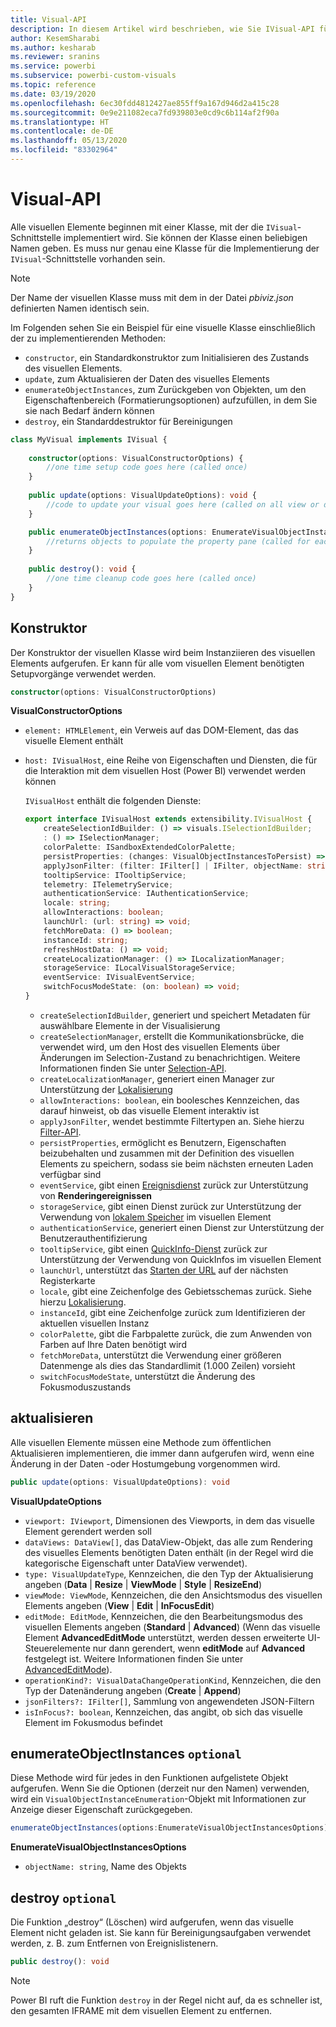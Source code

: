 ```yaml
---
title: Visual-API
description: In diesem Artikel wird beschrieben, wie Sie IVisual-API für Power PI-Visuals verwenden.
author: KesemSharabi
ms.author: kesharab
ms.reviewer: sranins
ms.service: powerbi
ms.subservice: powerbi-custom-visuals
ms.topic: reference
ms.date: 03/19/2020
ms.openlocfilehash: 6ec30fdd4812427ae855ff9a167d946d2a415c28
ms.sourcegitcommit: 0e9e211082eca7fd939803e0cd9c6b114af2f90a
ms.translationtype: HT
ms.contentlocale: de-DE
ms.lasthandoff: 05/13/2020
ms.locfileid: "83302964"
---
```

# <a name="visual-api"></a>Visual-API
Alle visuellen Elemente beginnen mit einer Klasse, mit der die `IVisual`-Schnittstelle implementiert wird. Sie können der Klasse einen beliebigen Namen geben. Es muss nur genau eine Klasse für die Implementierung der `IVisual`-Schnittstelle vorhanden sein.

> [!NOTE]
> Der Name der visuellen Klasse muss mit dem in der Datei *pbiviz.json* definierten Namen identisch sein.

Im Folgenden sehen Sie ein Beispiel für eine visuelle Klasse einschließlich der zu implementierenden Methoden:

* `constructor`, ein Standardkonstruktor zum Initialisieren des Zustands des visuellen Elements.
* `update`, zum Aktualisieren der Daten des visuelles Elements
* `enumerateObjectInstances`, zum Zurückgeben von Objekten, um den Eigenschaftenbereich (Formatierungsoptionen) aufzufüllen, in dem Sie sie nach Bedarf ändern können
* `destroy`, ein Standarddestruktor für Bereinigungen

```typescript
class MyVisual implements IVisual {
    
    constructor(options: VisualConstructorOptions) {
        //one time setup code goes here (called once)
    }
    
    public update(options: VisualUpdateOptions): void {
        //code to update your visual goes here (called on all view or data changes)
    }

    public enumerateObjectInstances(options: EnumerateVisualObjectInstancesOptions): VisualObjectInstanceEnumeration {
        //returns objects to populate the property pane (called for each object defined in capabilities)
    }
    
    public destroy(): void {
        //one time cleanup code goes here (called once)
    }
}
```

## <a name="constructor"></a>Konstruktor

Der Konstruktor der visuellen Klasse wird beim Instanziieren des visuellen Elements aufgerufen. Er kann für alle vom visuellen Element benötigten Setupvorgänge verwendet werden.

```typescript
constructor(options: VisualConstructorOptions)
```

**VisualConstructorOptions**

* `element: HTMLElement`, ein Verweis auf das DOM-Element, das das visuelle Element enthält
* `host: IVisualHost`, eine Reihe von Eigenschaften und Diensten, die für die Interaktion mit dem visuellen Host (Power BI) verwendet werden können

   `IVisualHost` enthält die folgenden Dienste:

   ```typescript
   export interface IVisualHost extends extensibility.IVisualHost {
       createSelectionIdBuilder: () => visuals.ISelectionIdBuilder;
       : () => ISelectionManager;
       colorPalette: ISandboxExtendedColorPalette;
       persistProperties: (changes: VisualObjectInstancesToPersist) => void;
       applyJsonFilter: (filter: IFilter[] | IFilter, objectName: string, propertyName: string, action: FilterAction) => void;
       tooltipService: ITooltipService;
       telemetry: ITelemetryService;
       authenticationService: IAuthenticationService;
       locale: string;
       allowInteractions: boolean;
       launchUrl: (url: string) => void;
       fetchMoreData: () => boolean;
       instanceId: string;
       refreshHostData: () => void;
       createLocalizationManager: () => ILocalizationManager;
       storageService: ILocalVisualStorageService;
       eventService: IVisualEventService;
       switchFocusModeState: (on: boolean) => void;
   }
   ```
   * `createSelectionIdBuilder`, generiert und speichert Metadaten für auswählbare Elemente in der Visualisierung
   * `createSelectionManager`, erstellt die Kommunikationsbrücke, die verwendet wird, um den Host des visuellen Elements über Änderungen im Selection-Zustand zu benachrichtigen. Weitere Informationen finden Sie unter [Selection-API](./selection-api.md).
   * `createLocalizationManager`, generiert einen Manager zur Unterstützung der [Lokalisierung](./localization.md)
   * `allowInteractions: boolean`, ein boolesches Kennzeichen, das darauf hinweist, ob das visuelle Element interaktiv ist
   * `applyJsonFilter`, wendet bestimmte Filtertypen an. Siehe hierzu [Filter-API](./filter-api.md).
   * `persistProperties`, ermöglicht es Benutzern, Eigenschaften beizubehalten und zusammen mit der Definition des visuellen Elements zu speichern, sodass sie beim nächsten erneuten Laden verfügbar sind
   * `eventService`, gibt einen [Ereignisdienst](./event-service.md) zurück zur Unterstützung von **Renderingereignissen**
   * `storageService`, gibt einen Dienst zurück zur Unterstützung der Verwendung von [lokalem Speicher](./local-storage.md) im visuellen Element
   * `authenticationService`, generiert einen Dienst zur Unterstützung der Benutzerauthentifizierung
   * `tooltipService`, gibt einen [QuickInfo-Dienst](./add-tooltips.md) zurück zur Unterstützung der Verwendung von QuickInfos im visuellen Element
   * `launchUrl`, unterstützt das [Starten der URL](./launch-url.md) auf der nächsten Registerkarte
   * `locale`, gibt eine Zeichenfolge des Gebietsschemas zurück. Siehe hierzu [Lokalisierung](./localization.md).
   * `instanceId`, gibt eine Zeichenfolge zurück zum Identifizieren der aktuellen visuellen Instanz
   * `colorPalette`, gibt die Farbpalette zurück, die zum Anwenden von Farben auf Ihre Daten benötigt wird
   * `fetchMoreData`, unterstützt die Verwendung einer größeren Datenmenge als dies das Standardlimit (1.000 Zeilen) vorsieht
   * `switchFocusModeState`, unterstützt die Änderung des Fokusmoduszustands

## <a name="update"></a>aktualisieren

Alle visuellen Elemente müssen eine Methode zum öffentlichen Aktualisieren implementieren, die immer dann aufgerufen wird, wenn eine Änderung in der Daten -oder Hostumgebung vorgenommen wird.

```typescript
public update(options: VisualUpdateOptions): void
```

**VisualUpdateOptions**

* `viewport: IViewport`, Dimensionen des Viewports, in dem das visuelle Element gerendert werden soll
* `dataViews: DataView[]`, das DataView-Objekt, das alle zum Rendering des visuelles Elements benötigten Daten enthält (in der Regel wird die kategorische Eigenschaft unter DataView verwendet).
* `type: VisualUpdateType`, Kennzeichen, die den Typ der Aktualisierung angeben (**Data** | **Resize** | **ViewMode** | **Style** | **ResizeEnd**)
* `viewMode: ViewMode`, Kennzeichen, die den Ansichtsmodus des visuellen Elements angeben (**View** | **Edit** | **InFocusEdit**)
* `editMode: EditMode`, Kennzeichen, die den Bearbeitungsmodus des visuellen Elements angeben (**Standard** | **Advanced**) (Wenn das visuelle Element **AdvancedEditMode** unterstützt, werden dessen erweiterte UI-Steuerelemente nur dann gerendert, wenn **editMode** auf **Advanced** festgelegt ist. Weitere Informationen finden Sie unter [AdvancedEditMode](./advanced-edit-mode.md)).
* `operationKind?: VisualDataChangeOperationKind`, Kennzeichen, die den Typ der Datenänderung angeben (**Create** | **Append**)
* `jsonFilters?: IFilter[]`, Sammlung von angewendeten JSON-Filtern
* `isInFocus?: boolean`, Kennzeichen, das angibt, ob sich das visuelle Element im Fokusmodus befindet
    
## <a name="enumerateobjectinstances-optional"></a>enumerateObjectInstances `optional`

Diese Methode wird für jedes in den Funktionen aufgelistete Objekt aufgerufen. Wenn Sie die Optionen (derzeit nur den Namen) verwenden, wird ein `VisualObjectInstanceEnumeration`-Objekt mit Informationen zur Anzeige dieser Eigenschaft zurückgegeben.

```typescript
enumerateObjectInstances(options:EnumerateVisualObjectInstancesOptions):VisualObjectInstanceEnumeration
```

**EnumerateVisualObjectInstancesOptions**

* `objectName: string`, Name des Objekts

## <a name="destroy-optional"></a>destroy `optional`

Die Funktion „destroy“ (Löschen) wird aufgerufen, wenn das visuelle Element nicht geladen ist. Sie kann für Bereinigungsaufgaben verwendet werden, z. B. zum Entfernen von Ereignislistenern.

``` typescript
public destroy(): void
```

> [!Note]
> Power BI ruft die Funktion `destroy` in der Regel nicht auf, da es schneller ist, den gesamten IFRAME mit dem visuellen Element zu entfernen.
